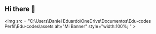 ## Hi there 👋

<img src = "C:\Users\Daniel Eduardo\OneDrive\Documentos\Edu-codes Perfil\Edu-codes\assets alt="Mi Banner" style="width:100%; " >
<!--
**Edu-codes/Edu-codes** is a ✨ _special_ ✨ repository because its `README.md` (this file) appears on your GitHub profile.

Here are some ideas to get you started:

- 🔭 I’m currently working on ...
- 🌱 I’m currently learning ...
- 👯 I’m looking to collaborate on ...
- 🤔 I’m looking for help with ...
- 💬 Ask me about ...
- 📫 How to reach me: ...
- 😄 Pronouns: ...
- ⚡ Fun fact: ...
-->
